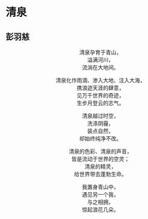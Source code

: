 # 清泉

## 彭羽慈

<p align="center">清泉孕育于青山，<br>溢满河川，<br>流淌在大地间。</p>

<p align="center">清泉化作雨滴、渗入大地、注入大海，<br>携浪迹天涯的肆意，<br>见万千世界的奇迹，<br>生步月登云的志气。</p>

<p align="center">清泉越过时空，<br>洗涤阴霾，<br>装点自然，<br>却始终纯净不改。</p>

<p align="center">清泉的色彩、清泉的声音，<br>皆是流动于世界的空灵；<br>清泉的精灵，<br>给世界带去蓬勃生命。</p>

<p align="center">我置身青山中，<br>遇见另一个我，<br>与之相拥，<br>惊起浪花几朵。</p>
